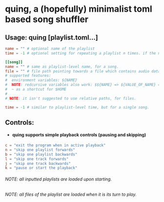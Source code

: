# quing, a (hopefully) minimalist toml based song shuffler

## Usage: quing [playlist.toml...]
```toml
name = "" # optional name of the playlist
time = -1 # optional setting for repeating a playlist n times. if the number is below zero, it'll repeat infinitely

[[song]]
name = "" # same as playlist-level name, for a song.
file = "" # file path pointing towards a file which contains audio data.
# supported features:
#  environment variables: ${NAME}
#  NOTE: redcursive variables also work: $${NAME} => ${VALUE_OF_NAME} => {VALUE_OF_VALUE_OF_NAME}
#  ~ as a shortcut for $HOME
#
# NOTE: it isn't suggested to use relative paths, for files.

time = -1 # similar to playlist-level time, but for a single song.
```

## Controls:
- #### quing supports simple playback controls (pausing and skipping)
```toml
c = "exit the program when in active playback"
n = "skip one playlist forwards"
b = "skip one playlist backwards"
l = "skip one track forwards"
j = "skip one track backwards"
k = "pause or start the playback"
```

###### NOTE: all inputted playlists are loaded upon starting.
###### NOTE: all files of the playlist are loaded when it is its turn to play.
